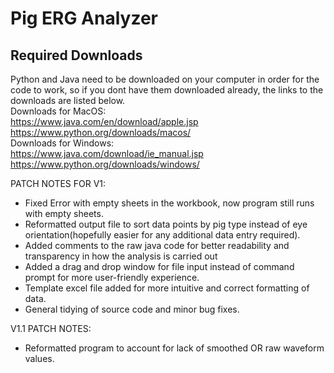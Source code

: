 # Pig ERG Analyzer  

## Required Downloads
  
Python and Java need to be downloaded on your computer in order for the code to work, so if you dont have them downloaded already, the links to the downloads are listed below.  
Downloads for MacOS:  
https://www.java.com/en/download/apple.jsp  
https://www.python.org/downloads/macos/  
Downloads for Windows:  
https://www.java.com/download/ie_manual.jsp  
https://www.python.org/downloads/windows/  

  

PATCH NOTES FOR V1:
 - Fixed Error with empty sheets in the workbook, now program still runs with empty sheets.
 - Reformatted output file to sort data points by pig type instead of eye orientation(hopefully easier for any             additional data entry required).
 - Added comments to the raw java code for better readability and transparency in how the analysis is carried out
 - Added a drag and drop window for file input instead of command prompt for more user-friendly experience.
 - Template excel file added for more intuitive and correct formatting of data.
 - General tidying of source code and minor bug fixes.

V1.1 PATCH NOTES:
 - Reformatted program to account for lack of smoothed OR raw waveform values.
